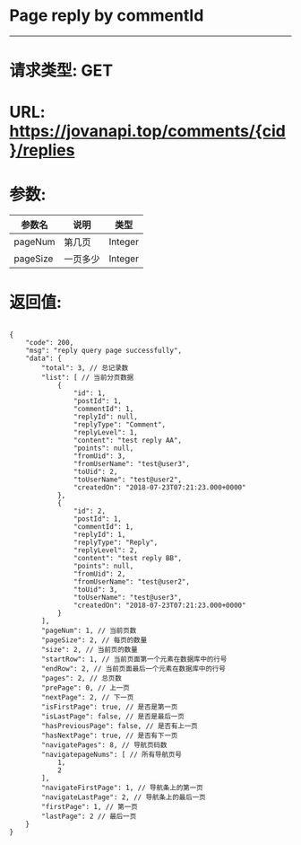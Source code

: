 # Page reply by commentId
---
# 请求类型: GET
# URL: https://jovanapi.top/comments/{cid}/replies
# 参数:
参数名 | 说明                   | 类型
----- |----------------------- | ----
pageNum | 第几页   | Integer
pageSize  | 一页多少        | Integer
# 返回值:
<pre><code>
{
    "code": 200,
    "msg": "reply query page successfully",
    "data": {
        "total": 3, // 总记录数
        "list": [ // 当前分页数据
            {
                "id": 1,
                "postId": 1,
                "commentId": 1,
                "replyId": null,
                "replyType": "Comment",
                "replyLevel": 1,
                "content": "test reply AA",
                "points": null,
                "fromUid": 3,
                "fromUserName": "test@user3",
                "toUid": 2,
                "toUserName": "test@user2",
                "createdOn": "2018-07-23T07:21:23.000+0000"
            },
            {
                "id": 2,
                "postId": 1,
                "commentId": 1,
                "replyId": 1,
                "replyType": "Reply",
                "replyLevel": 2,
                "content": "test reply BB",
                "points": null,
                "fromUid": 2,
                "fromUserName": "test@user2",
                "toUid": 3,
                "toUserName": "test@user3",
                "createdOn": "2018-07-23T07:21:23.000+0000"
            }
        ],
        "pageNum": 1, // 当前页数
        "pageSize": 2, // 每页的数量
        "size": 2, // 当前页的数量
        "startRow": 1, // 当前页面第一个元素在数据库中的行号
        "endRow": 2, // 当前页面最后一个元素在数据库中的行号
        "pages": 2, // 总页数
        "prePage": 0, // 上一页
        "nextPage": 2, // 下一页
        "isFirstPage": true, // 是否是第一页
        "isLastPage": false, // 是否是最后一页
        "hasPreviousPage": false, // 是否有上一页
        "hasNextPage": true, // 是否有下一页
        "navigatePages": 8, // 导航页码数
        "navigatepageNums": [ // 所有导航页号
            1,
            2
        ],
        "navigateFirstPage": 1, // 导航条上的第一页
        "navigateLastPage": 2, // 导航条上的最后一页
        "firstPage": 1, // 第一页
        "lastPage": 2 // 最后一页
    }
}
</code></pre>
